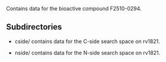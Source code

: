 Contains data for the bioactive compound F2510-0294.

## Subdirectories

- cside/ contains data for the C-side search space on rv1821.

- nside/ contains data for the N-side search space on rv1821.

